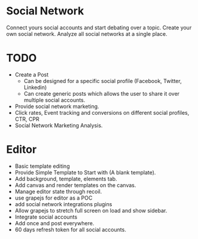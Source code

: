 # Social Network 
Connect yours social accounts and start debating over a topic. Create your own social network. Analyze all social networks at a single place.

# TODO

- Create a Post
  - Can be designed for a specific social profile (Facebook, Twitter, Linkedin)
  - Can create generic posts which allows the user to share it over multiple social accounts.
- Provide social network marketing.
- Click rates, Event tracking and conversions on different social profiles, CTR, CPR
- Social Network Marketing Analysis.

# Editor
- Basic template editing
- Provide Simple Template to Start with (A blank template).
- Add background, template, elements tab.
- Add canvas and render templates on the canvas.
- Manage editor state through recoil.
- use grapejs for editor as a POC
- add social network integrations plugins
- Allow grapejs to stretch full screen on load and show sidebar.
- Integrate social accounts
- Add once and post everywhere.
- 60 days refresh token for all social accounts.
